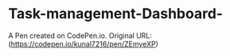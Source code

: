 # Task-management-Dashboard-

A Pen created on CodePen.io. Original URL: (https://codepen.io/kunal7216/pen/ZEmyeXP)
